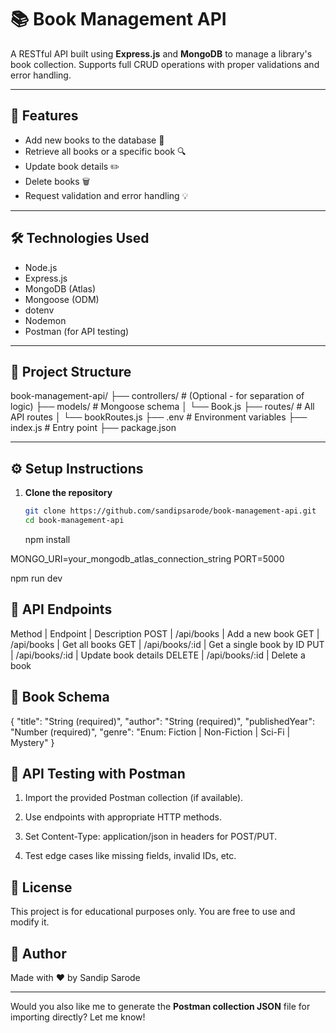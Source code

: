 # 📚 Book Management API

A RESTful API built using **Express.js** and **MongoDB** to manage a library's book collection. Supports full CRUD operations with proper validations and error handling.

---

## 🚀 Features

- Add new books to the database 📘
- Retrieve all books or a specific book 🔍
- Update book details ✏️
- Delete books 🗑️
- Request validation and error handling 💡

---

## 🛠️ Technologies Used

- Node.js
- Express.js
- MongoDB (Atlas)
- Mongoose (ODM)
- dotenv
- Nodemon
- Postman (for API testing)

---

## 📁 Project Structure

book-management-api/ ├── controllers/ # (Optional - for separation of logic) ├── models/ # Mongoose schema │ └── Book.js ├── routes/ # All API routes │ └── bookRoutes.js ├── .env # Environment variables ├── index.js # Entry point ├── package.json

---

## ⚙️ Setup Instructions

1. **Clone the repository**
   ```bash
   git clone https://github.com/sandipsarode/book-management-api.git
   cd book-management-api
   ```
   npm install

MONGO_URI=your_mongodb_atlas_connection_string
PORT=5000

npm run dev

## 🔗 API Endpoints

Method | Endpoint | Description
POST | /api/books | Add a new book
GET | /api/books | Get all books
GET | /api/books/:id | Get a single book by ID
PUT | /api/books/:id | Update book details
DELETE | /api/books/:id | Delete a book

## 📌 Book Schema

{
"title": "String (required)",
"author": "String (required)",
"publishedYear": "Number (required)",
"genre": "Enum: Fiction | Non-Fiction | Sci-Fi | Mystery"
}

## 🧪 API Testing with Postman

1. Import the provided Postman collection (if available).

2. Use endpoints with appropriate HTTP methods.

3. Set Content-Type: application/json in headers for POST/PUT.

4. Test edge cases like missing fields, invalid IDs, etc.

## 📝 License

This project is for educational purposes only. You are free to use and modify it.

## 🙌 Author

Made with ❤️ by Sandip Sarode

---

Would you also like me to generate the **Postman collection JSON** file for importing directly? Let me know!
